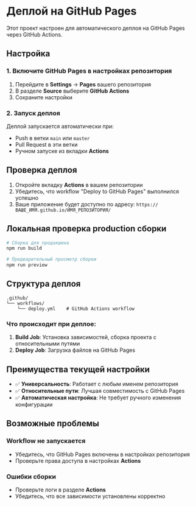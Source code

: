 # Деплой на GitHub Pages

Этот проект настроен для автоматического деплоя на GitHub Pages через GitHub Actions.

## Настройка

### 1. Включите GitHub Pages в настройках репозитория

1. Перейдите в **Settings** → **Pages** вашего репозитория
2. В разделе **Source** выберите **GitHub Actions**
3. Сохраните настройки

### 2. Запуск деплоя

Деплой запускается автоматически при:
- Push в ветки `main` или `master`
- Pull Request в эти ветки
- Ручном запуске из вкладки **Actions**

## Проверка деплоя

1. Откройте вкладку **Actions** в вашем репозитории
2. Убедитесь, что workflow "Deploy to GitHub Pages" выполнился успешно
3. Ваше приложение будет доступно по адресу: `https://ВАШЕ_ИМЯ.github.io/ИМЯ_РЕПОЗИТОРИЯ/`

## Локальная проверка production сборки

```bash
# Сборка для продакшена
npm run build

# Предварительный просмотр сборки
npm run preview
```

## Структура деплоя

```
.github/
└── workflows/
    └── deploy.yml    # GitHub Actions workflow
```

### Что происходит при деплое:

1. **Build Job**: Установка зависимостей, сборка проекта с относительными путями
2. **Deploy Job**: Загрузка файлов на GitHub Pages

## Преимущества текущей настройки

- ✅ **Универсальность**: Работает с любым именем репозитория
- ✅ **Относительные пути**: Лучшая совместимость с GitHub Pages
- ✅ **Автоматическая настройка**: Не требует ручного изменения конфигурации

## Возможные проблемы

### Workflow не запускается
- Убедитесь, что GitHub Pages включены в настройках репозитория
- Проверьте права доступа в настройках **Actions**

### Ошибки сборки
- Проверьте логи в разделе **Actions**
- Убедитесь, что все зависимости установлены корректно 